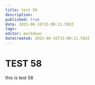 ```yaml
---
title: test 58
description: 
published: true
date: 2025-06-16T15:00:11.592Z
tags: 
editor: markdown
dateCreated: 2025-06-16T15:00:11.592Z
---
```


# TEST 58
this is test 58
